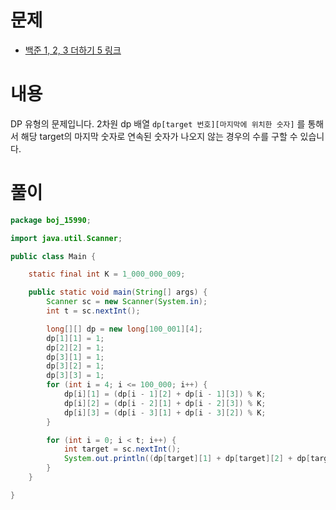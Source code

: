# 문제
* [백준 1, 2, 3 더하기 5 링크](https://www.acmicpc.net/problem/15990)

# 내용
DP 유형의 문제입니다. 2차원 dp 배열 `dp[target 번호][마지막에 위치한 숫자]` 를 통해서 해당 target의 마지막 숫자로 연속된 숫자가 나오지 않는 경우의 수를 구할 수 있습니다.


# 풀이
```java
package boj_15990;

import java.util.Scanner;

public class Main {

    static final int K = 1_000_000_009;

    public static void main(String[] args) {
        Scanner sc = new Scanner(System.in);
        int t = sc.nextInt();

        long[][] dp = new long[100_001][4];
        dp[1][1] = 1;
        dp[2][2] = 1;
        dp[3][1] = 1;
        dp[3][2] = 1;
        dp[3][3] = 1;
        for (int i = 4; i <= 100_000; i++) {
            dp[i][1] = (dp[i - 1][2] + dp[i - 1][3]) % K;
            dp[i][2] = (dp[i - 2][1] + dp[i - 2][3]) % K;
            dp[i][3] = (dp[i - 3][1] + dp[i - 3][2]) % K;
        }

        for (int i = 0; i < t; i++) {
            int target = sc.nextInt();
            System.out.println((dp[target][1] + dp[target][2] + dp[target][3]) % K);
        }
    }

}

```
